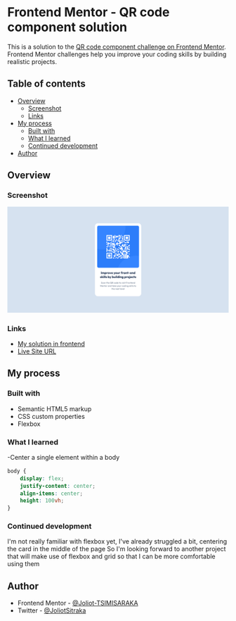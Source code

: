 # Frontend Mentor - QR code component solution

This is a solution to the [QR code component challenge on Frontend Mentor](https://www.frontendmentor.io/challenges/qr-code-component-iux_sIO_H). Frontend Mentor challenges help you improve your coding skills by building realistic projects.

## Table of contents

-   [Overview](#overview)
    -   [Screenshot](#screenshot)
    -   [Links](#links)
-   [My process](#my-process)
    -   [Built with](#built-with)
    -   [What I learned](#what-i-learned)
    -   [Continued development](#continued-development)
-   [Author](#author)

## Overview

### Screenshot

![](images/screenshot.png)

### Links

-   [My solution in frontend](https://www.frontendmentor.io/solutions/centered-qr-component-using-css-flexbox-PgadIIwYax])
-   [Live Site URL](https://qr-code-component-front-end-mentor-six.vercel.app/)

## My process

### Built with

-   Semantic HTML5 markup
-   CSS custom properties
-   Flexbox

### What I learned

-Center a single element within a body

```css
body {
    display: flex;
    justify-content: center;
    align-items: center;
    height: 100vh;
}
```

### Continued development

I'm not really familiar with flexbox yet, I've already struggled a bit, centering the card in the middle of the page
So I'm looking forward to another project that will make use of flexbox and grid so that I can be more comfortable using them

## Author

-   Frontend Mentor - [@Joliot-TSIMISARAKA](https://www.frontendmentor.io/profile/Joliot-TSIMISARAKA)
-   Twitter - [@JoliotSitraka](https://x.com/JoliotSitraka)
